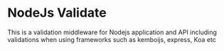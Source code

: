 # NodeJs Validate
This is a validation middleware for Nodejs application and API including validations when using frameworks such as kemboijs, express, Koa etc